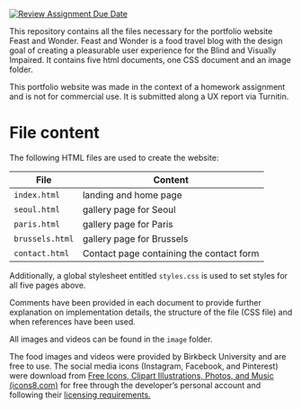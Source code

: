 [![Review Assignment Due Date](https://classroom.github.com/assets/deadline-readme-button-24ddc0f5d75046c5622901739e7c5dd533143b0c8e959d652212380cedb1ea36.svg)](https://classroom.github.com/a/59P2FRZS)


This repository contains all the files necessary for the portfolio website Feast and Wonder. Feast and Wonder is a food travel blog with the design goal of creating a pleasurable user experience for the Blind and Visually Impaired. It contains five html documents, one CSS document and an image folder. 

This portfolio website was made in the context of a homework assignment and is not for commercial use. It is submitted along a UX report via Turnitin. 

# File content 
The following HTML files are used to create the website:

| File | Content |
| --- | --- |
| `index.html` | landing and home page |
| `seoul.html` | gallery page for Seoul |
| `paris.html` | gallery page for Paris |
| `brussels.html` | gallery page for Brussels |
| `contact.html` | Contact page containing the contact form |

Additionally, a global stylesheet entitled `styles.css` is used to set styles for all five pages above.

Comments have been provided in each document to provide further explanation on implementation details, the structure of the file (CSS file) and when references have been used.  

All images and videos can be found in the `image` folder.

The food images and videos were provided by Birkbeck University and are free to use. The social media icons (Instagram, Facebook, and Pinterest) were download from [Free Icons, Clipart Illustrations, Photos, and Music (icons8.com)](https://icons8.com/) for free through the developer’s personal account and following their [licensing requirements.](https://icons8.com/vue-static/landings/pricing/icons8-license.pdf)
